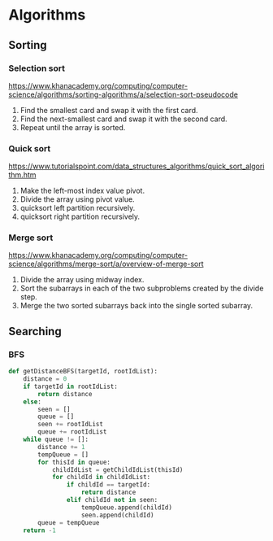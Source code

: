# Algorithms

## Sorting

### Selection sort
https://www.khanacademy.org/computing/computer-science/algorithms/sorting-algorithms/a/selection-sort-pseudocode
1. Find the smallest card and swap it with the first card.
1. Find the next-smallest card and swap it with the second card.
1. Repeat until the array is sorted.

### Quick sort
https://www.tutorialspoint.com/data_structures_algorithms/quick_sort_algorithm.htm
1. Make the left-most index value pivot.
1. Divide the array using pivot value.
1. quicksort left partition recursively.
1. quicksort right partition recursively.

### Merge sort
https://www.khanacademy.org/computing/computer-science/algorithms/merge-sort/a/overview-of-merge-sort
1. Divide the array using midway index.
1. Sort the subarrays in each of the two subproblems created by the divide step.
1. Merge the two sorted subarrays back into the single sorted subarray.


## Searching
### BFS
```Python
def getDistanceBFS(targetId, rootIdList):
    distance = 0
    if targetId in rootIdList:
        return distance
    else:
        seen = []  
        queue = []
        seen += rootIdList          
        queue += rootIdList
    while queue != []:
        distance += 1
        tempQueue = []
        for thisId in queue:
            childIdList = getChildIdList(thisId)
            for childId in childIdList:
                if childId == targetId:
                    return distance
                elif childId not in seen:
                    tempQueue.append(childId)
                    seen.append(childId)
        queue = tempQueue              
    return -1
```
